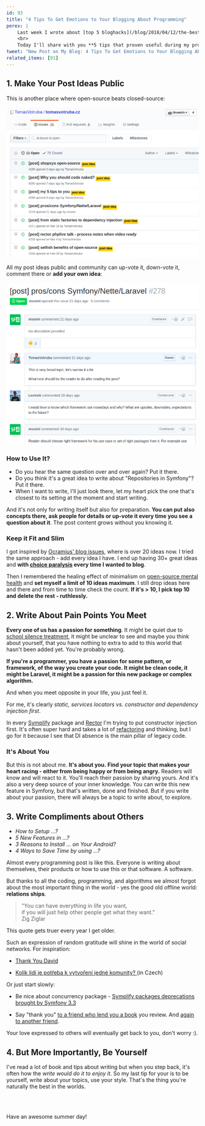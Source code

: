 ```yaml
---
id: 93
title: "4 Tips To Get Emotions to Your Blogging About Programming"
perex: |
    Last week I wrote about [top 5 bloghacks](/blog/2018/04/12/the-best-5-of-256-bloghacks-book/) I found in this book.
    <br>
    Today I'll share with you **5 tips that proven useful during my programming/self-education career**.
tweet: "New Post on My Blog: 4 Tips To Get Emotions to Your Blogging About Programming #empathy #symfony #passion"
related_items: [91]
---
```


## 1. Make Your Post Ideas Public

This is another place where open-source beats closed-source:

<img src="/assets/images/posts/2018/blogtips/github-issues.png" alt="Github issues with posts idea as issues" class="img-thumbnail">

<br>

All my post ideas public and community can up-vote it, down-vote it, comment there or **add your own idea**:

<img src="/assets/images/posts/2018/blogtips/post-idea.png" alt="Github issues outsourced" class="img-thumbnail">

### How to Use It?

- Do you hear the same question over and over again? Put it there.
- Do you think it's a great idea to write about "Repositories in Symfony"? Put it there.
- When I want to write, I'll just look there, let my heart pick the one that's closest to its setting at the moment and start writing.

And it's not only for writing itself but also for preparation. **You can put also concepts there, ask people for details or up-vote it every time you see a question about it**. The post content grows without you knowing it.

### Keep it Fit and Slim

I got inspired by [Ocramius' blog issues](https://github.com/Ocramius/ocramius.github.com/issues), where is over 20 ideas now. I tried the same approach - add every idea I have. I end up having 30+ great ideas and **with [choice paralysis](https://www.hanselman.com/blog/AnalysisParalysisOverthinkingAndKnowingTooMuchToJustCODE.aspx) every time I wanted to blog**.

Then I remembered the healing effect of minimalism on [open-source mental health](https://mikemcquaid.com/2018/03/19/open-source-maintainers-owe-you-nothing/) and **set myself a limit of 10 ideas maximum**. I still drop ideas here and there and from time to time check the count. **If it's > 10, I pick top 10 and delete the rest - ruthlessly.**

## 2. Write About Pain Points You Meet

**Every one of us has a passion for something**. It might be quiet due to [school silence treatment](/blog/2018/03/22/how-teaching-suicides-itself-by-killing-the-passion/), it might be unclear to see and maybe you think about yourself, that you have nothing to extra to add to this world that hasn't been added yet. You're probably wrong.

**If you're a programmer, you have a passion for some pattern, or framework, of the way you create your code. It might be clean code, it might be Laravel, it might be a passion for this new package or complex algorithm.**

And when you meet opposite in your life, you just feel it.

For me, it's clearly *static, services locators vs. constructor and dependency injection first*.

In every [Symplify](https://github.com/symplify/symplify) package and [Rector](https://github.com/rectorphp/rector) I'm trying to put constructor injection first. It's often super hard and takes a lot of [refactoring](https://github.com/Symplify/Symplify/pull/693) and thinking, but I go for it because I see that DI absence is the main pillar of legacy code.

### It's About You

But this is not about me. **It's about you.** **Find your topic that makes your heart racing - either from being happy or from being angry.** Readers will know and will react to it. You'll reach their passion by sharing yours. And it's also a very deep source of your inner knowledge. You can write this new feature in Symfony, but that's written, done and finished. But if you write about your passion, there will always be a topic to write about, to explore.

## 3. Write Compliments about Others

- *How to Setup ...?*
- *5 New Features in ...?*
- *3 Reasons to Install ... on Your Android?*
- *4 Ways to Save Time by using ...?*

Almost every programming post is like this. Everyone is writing about themselves, their products or how to use this or that software. A software.

But thanks to all the coding, programming, and algorithms we almost forgot about the most important thing in the world - yes the good old offline world: **relations ships**.

<blockquote class="blockquote text-center mt-5 mb-5">
    "You can have everything in life you want,<br>
    if you will just help other people get what they want."
    <footer class="blockquote-footer">Zig Ziglar</footer>
</blockquote>

This quote gets truer every year I get older.

Such an expression of random gratitude will shine in the world of social networks. For inspiration:

- [Thank You David](/blog/2017/06/01/thank-you-david/)

- [Kolik lidí je potřeba k vytvoření jedné komunity?
](/blog/2016/03/03/kolik-lidi-je-potreba-k-vytvoreni-jedne-komunity/) (in Czech)

Or just start slowly:

- Be nice about concurrency package - [Symplify packages deprecations brought by Symfony 3.3](/blog/2017/05/29/symplify-packages-deprecations-brought-by-symfony-33/)

- Say "thank you" [to a friend who lend you a book](/blog/2018/04/12/the-best-5-of-256-bloghacks-book/#4-put-a-search-on-website) you review. And [again to another friend](/blog/2017/09/25/3-non-it-books-that-help-you-to-become-better-programmer/#steal-like-and-artist-by-austing-kleon).

Your love expressed to others will eventually get back to you, don't worry :).

## 4. But More Importantly, Be Yourself

I've read a lot of book and tips about writing but when you step back, it's often how the *write would do it to enjoy it*. So my last tip for your is to be yourself, write about your topics, use your style. That's the thing you're naturally the best in the worlds.

<br><br>

Have an awesome summer day!

